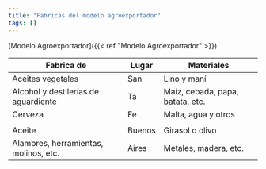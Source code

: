 ```yaml
---
title: "Fabricas del modelo agroexportador"
tags: []
---
```

[Modelo Agroexportador]({{< ref "Modelo Agroexportador" >}})


| Fabrica de                            | Lugar  | Materiales                       |
| ------------------------------------- | ------ | -------------------------------- |
| Aceites vegetales                     | San    | Lino y maní                      |
| Alcohol y destilerías de aguardiente  | Ta     | Maíz, cebada, papa, batata, etc. |
| Cerveza                               | Fe     | Malta, agua y otros              |
|                                       |        |                                  |
| Aceite                                | Buenos | Girasol o olivo                  |
| Alambres, herramientas, molinos, etc. | Aires  | Metales, madera, etc.            |